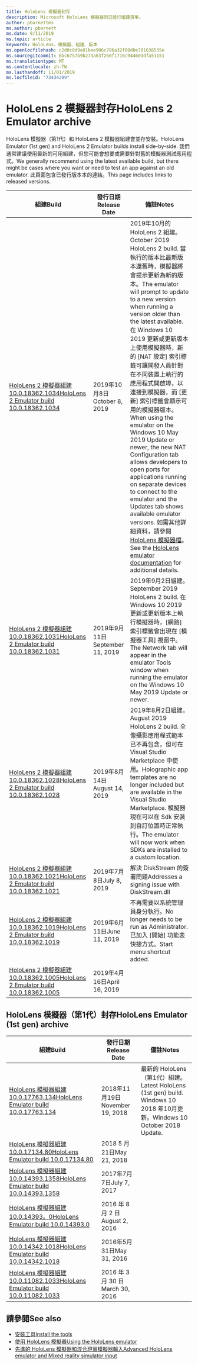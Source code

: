 ```yaml
---
title: HoloLens 模擬器封存
description: Microsoft HoloLens 模擬器的已發行組建清單。
author: pbarnettms
ms.author: pbarnett
ms.date: 9/11/2019
ms.topic: article
keywords: HoloLens、模擬器、組建、版本
ms.openlocfilehash: c2d0c8d9e81bae906c786a32f08d0e701638535e
ms.sourcegitcommit: 6bc6757b9b273a63f260f1716c944603dfa51151
ms.translationtype: MT
ms.contentlocale: zh-TW
ms.lasthandoff: 11/01/2019
ms.locfileid: "73434209"
---
```

# <a name="hololens-2-emulator-archive"></a><span data-ttu-id="892ed-104">HoloLens 2 模擬器封存</span><span class="sxs-lookup"><span data-stu-id="892ed-104">HoloLens 2 Emulator archive</span></span>

<span data-ttu-id="892ed-105">HoloLens 模擬器（第1代）和 HoloLens 2 模擬器組建會並存安裝。</span><span class="sxs-lookup"><span data-stu-id="892ed-105">HoloLens Emulator (1st gen) and HoloLens 2 Emulator builds install side-by-side.</span></span> <span data-ttu-id="892ed-106">我們通常建議使用最新的可用組建，但您可能會想要或需要針對舊的模擬器測試應用程式。</span><span class="sxs-lookup"><span data-stu-id="892ed-106">We generally recommend using the latest available build, but there might be cases where you want or need to test an app against an old emulator.</span></span> <span data-ttu-id="892ed-107">此頁面包含已發行版本本的連結。</span><span class="sxs-lookup"><span data-stu-id="892ed-107">This page includes links to released versions.</span></span>

|  <span data-ttu-id="892ed-108">組建</span><span class="sxs-lookup"><span data-stu-id="892ed-108">Build</span></span> |  <span data-ttu-id="892ed-109">發行日期</span><span class="sxs-lookup"><span data-stu-id="892ed-109">Release Date</span></span> |  <span data-ttu-id="892ed-110">備註</span><span class="sxs-lookup"><span data-stu-id="892ed-110">Notes</span></span> | 
|----------|----------|----------|
|  [<span data-ttu-id="892ed-111">HoloLens 2 模擬器組建10.0.18362.1034</span><span class="sxs-lookup"><span data-stu-id="892ed-111">HoloLens 2 Emulator build 10.0.18362.1034</span></span>](https://go.microsoft.com/fwlink/?linkid=2106649) | <span data-ttu-id="892ed-112">2019年10月8日</span><span class="sxs-lookup"><span data-stu-id="892ed-112">October 8, 2019</span></span> | <span data-ttu-id="892ed-113">2019年10月的 HoloLens 2 組建。</span><span class="sxs-lookup"><span data-stu-id="892ed-113">October 2019 HoloLens 2 build.</span></span>  <span data-ttu-id="892ed-114">當執行的版本比最新版本還舊時，模擬器將會提示更新為新的版本。</span><span class="sxs-lookup"><span data-stu-id="892ed-114">The emulator will prompt to update to a new version when running a version older than the latest available.</span></span>  <span data-ttu-id="892ed-115">在 Windows 10 2019 更新或更新版本上使用模擬器時，新的 [NAT 設定] 索引標籤可讓開發人員針對在不同裝置上執行的應用程式開啟埠，以連接到模擬器，而 [更新] 索引標籤會顯示可用的模擬器版本。</span><span class="sxs-lookup"><span data-stu-id="892ed-115">When using the emulator on the Windows 10 May 2019 Update or newer, the new NAT Configuration tab allows developers to open ports for applications running on separate devices to connect to the emulator and the Updates tab shows available emulator versions.</span></span>  <span data-ttu-id="892ed-116">如需其他詳細資料，請參閱[HoloLens 模擬器檔](using-the-hololens-emulator.md)。</span><span class="sxs-lookup"><span data-stu-id="892ed-116">See the [HoloLens emulator documentation](using-the-hololens-emulator.md) for additional details.</span></span> |
|  [<span data-ttu-id="892ed-117">HoloLens 2 模擬器組建10.0.18362.1031</span><span class="sxs-lookup"><span data-stu-id="892ed-117">HoloLens 2 Emulator build 10.0.18362.1031</span></span>](https://go.microsoft.com/fwlink/?linkid=2103724) | <span data-ttu-id="892ed-118">2019年9月11日</span><span class="sxs-lookup"><span data-stu-id="892ed-118">September 11, 2019</span></span> | <span data-ttu-id="892ed-119">2019年9月2日組建。</span><span class="sxs-lookup"><span data-stu-id="892ed-119">September 2019 HoloLens 2 build.</span></span>  <span data-ttu-id="892ed-120">在 Windows 10 2019 更新或更新版本上執行模擬器時，[網路] 索引標籤會出現在 [模擬器工具] 視窗中。</span><span class="sxs-lookup"><span data-stu-id="892ed-120">The Network tab will appear in the emulator Tools window when running the emulator on the Windows 10 May 2019 Update or newer.</span></span> |
|  [<span data-ttu-id="892ed-121">HoloLens 2 模擬器組建10.0.18362.1028</span><span class="sxs-lookup"><span data-stu-id="892ed-121">HoloLens 2 Emulator build 10.0.18362.1028</span></span>](https://go.microsoft.com/fwlink/?linkid=2101019) | <span data-ttu-id="892ed-122">2019年8月14日</span><span class="sxs-lookup"><span data-stu-id="892ed-122">August 14, 2019</span></span> | <span data-ttu-id="892ed-123">2019年8月2日組建。</span><span class="sxs-lookup"><span data-stu-id="892ed-123">August 2019 HoloLens 2 build.</span></span>  <span data-ttu-id="892ed-124">全像攝影應用程式範本已不再包含，但可在 Visual Studio Marketplace 中使用。</span><span class="sxs-lookup"><span data-stu-id="892ed-124">Holographic app templates are no longer included but are available in the Visual Studio Marketplace.</span></span>  <span data-ttu-id="892ed-125">模擬器現在可以在 Sdk 安裝到自訂位置時正常執行。</span><span class="sxs-lookup"><span data-stu-id="892ed-125">The emulator will now work when SDKs are installed to a custom location.</span></span> |
|  [<span data-ttu-id="892ed-126">HoloLens 2 模擬器組建10.0.18362.1021</span><span class="sxs-lookup"><span data-stu-id="892ed-126">HoloLens 2 Emulator build 10.0.18362.1021</span></span>](https://go.microsoft.com/fwlink/?linkid=2098508) | <span data-ttu-id="892ed-127">2019年7月8日</span><span class="sxs-lookup"><span data-stu-id="892ed-127">July 8, 2019</span></span> | <span data-ttu-id="892ed-128">解決 DiskStream 的簽署問題</span><span class="sxs-lookup"><span data-stu-id="892ed-128">Addresses a signing issue with DiskStream.dll</span></span> |
|  [<span data-ttu-id="892ed-129">HoloLens 2 模擬器組建10.0.18362.1019</span><span class="sxs-lookup"><span data-stu-id="892ed-129">HoloLens 2 Emulator build 10.0.18362.1019</span></span>](https://go.microsoft.com/fwlink/?linkid=2095316) | <span data-ttu-id="892ed-130">2019年6月11日</span><span class="sxs-lookup"><span data-stu-id="892ed-130">June 11, 2019</span></span> | <span data-ttu-id="892ed-131">不再需要以系統管理員身分執行。</span><span class="sxs-lookup"><span data-stu-id="892ed-131">No longer needs to be run as Administrator.</span></span>  <span data-ttu-id="892ed-132">已加入 [開始] 功能表快捷方式。</span><span class="sxs-lookup"><span data-stu-id="892ed-132">Start menu shortcut added.</span></span> |
|  [<span data-ttu-id="892ed-133">HoloLens 2 模擬器組建10.0.18362.1005</span><span class="sxs-lookup"><span data-stu-id="892ed-133">HoloLens 2 Emulator build 10.0.18362.1005</span></span>](https://go.microsoft.com/fwlink/?linkid=2087187) | <span data-ttu-id="892ed-134">2019年4月16日</span><span class="sxs-lookup"><span data-stu-id="892ed-134">April 16, 2019</span></span> |  |

## <a name="hololens-emulator-1st-gen-archive"></a><span data-ttu-id="892ed-135">HoloLens 模擬器（第1代）封存</span><span class="sxs-lookup"><span data-stu-id="892ed-135">HoloLens Emulator (1st gen) archive</span></span>

|  <span data-ttu-id="892ed-136">組建</span><span class="sxs-lookup"><span data-stu-id="892ed-136">Build</span></span> |  <span data-ttu-id="892ed-137">發行日期</span><span class="sxs-lookup"><span data-stu-id="892ed-137">Release Date</span></span> |  <span data-ttu-id="892ed-138">備註</span><span class="sxs-lookup"><span data-stu-id="892ed-138">Notes</span></span> | 
|----------|----------|----------|
|  [<span data-ttu-id="892ed-139">HoloLens 模擬器組建10.0.17763.134</span><span class="sxs-lookup"><span data-stu-id="892ed-139">HoloLens Emulator build 10.0.17763.134</span></span>](https://go.microsoft.com/fwlink/?linkid=2065980) | <span data-ttu-id="892ed-140">2018年11月19日</span><span class="sxs-lookup"><span data-stu-id="892ed-140">November 19, 2018</span></span> | <span data-ttu-id="892ed-141">最新的 HoloLens （第1代）組建。</span><span class="sxs-lookup"><span data-stu-id="892ed-141">Latest HoloLens (1st gen) build.</span></span> <span data-ttu-id="892ed-142">Windows 10 2018 年10月更新。</span><span class="sxs-lookup"><span data-stu-id="892ed-142">Windows 10 October 2018 Update.</span></span> |
|  [<span data-ttu-id="892ed-143">HoloLens 模擬器組建10.0.17134.80</span><span class="sxs-lookup"><span data-stu-id="892ed-143">HoloLens Emulator build 10.0.17134.80</span></span>](https://go.microsoft.com/fwlink/?linkid=874531) | <span data-ttu-id="892ed-144">2018 5 月21日</span><span class="sxs-lookup"><span data-stu-id="892ed-144">May 21, 2018</span></span> | 
|  [<span data-ttu-id="892ed-145">HoloLens 模擬器組建10.0.14393.1358</span><span class="sxs-lookup"><span data-stu-id="892ed-145">HoloLens Emulator build 10.0.14393.1358</span></span>](https://go.microsoft.com/fwlink/?linkid=852626) |  <span data-ttu-id="892ed-146">2017年7月7日</span><span class="sxs-lookup"><span data-stu-id="892ed-146">July 7, 2017</span></span> |
|  [<span data-ttu-id="892ed-147">HoloLens 模擬器組建10.0.14393。0</span><span class="sxs-lookup"><span data-stu-id="892ed-147">HoloLens Emulator build 10.0.14393.0</span></span>](https://go.microsoft.com/fwlink/?LinkID=823018) |  <span data-ttu-id="892ed-148">2016 年 8 月 2 日</span><span class="sxs-lookup"><span data-stu-id="892ed-148">August 2, 2016</span></span> |
|  [<span data-ttu-id="892ed-149">HoloLens 模擬器組建10.0.14342.1018</span><span class="sxs-lookup"><span data-stu-id="892ed-149">HoloLens Emulator build 10.0.14342.1018</span></span>](https://go.microsoft.com/fwlink/?LinkID=823018) |  <span data-ttu-id="892ed-150">2016年5月31日</span><span class="sxs-lookup"><span data-stu-id="892ed-150">May 31, 2016</span></span> |
|  [<span data-ttu-id="892ed-151">HoloLens 模擬器組建10.0.11082.1033</span><span class="sxs-lookup"><span data-stu-id="892ed-151">HoloLens Emulator build 10.0.11082.1033</span></span>](https://go.microsoft.com/fwlink/?LinkID=724053) |  <span data-ttu-id="892ed-152">2016 年 3 月 30 日</span><span class="sxs-lookup"><span data-stu-id="892ed-152">March 30, 2016</span></span> |

## <a name="see-also"></a><span data-ttu-id="892ed-153">請參閱</span><span class="sxs-lookup"><span data-stu-id="892ed-153">See also</span></span>
* [<span data-ttu-id="892ed-154">安裝工具</span><span class="sxs-lookup"><span data-stu-id="892ed-154">Install the tools</span></span>](install-the-tools.md)
* [<span data-ttu-id="892ed-155">使用 HoloLens 模擬器</span><span class="sxs-lookup"><span data-stu-id="892ed-155">Using the HoloLens emulator</span></span>](using-the-hololens-emulator.md)
* [<span data-ttu-id="892ed-156">先進的 HoloLens 模擬器和混合現實模擬器輸入</span><span class="sxs-lookup"><span data-stu-id="892ed-156">Advanced HoloLens emulator and Mixed reality simulator input</span></span>](advanced-hololens-emulator-and-mixed-reality-simulator-input.md)
